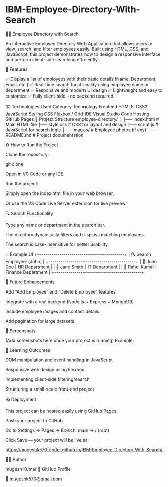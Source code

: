 # IBM-Employee-Directory-With-Search
🧑‍💼 Employee Directory with Search

An interactive Employee Directory Web Application that allows users to view, search, and filter employees easily. Built using HTML, CSS, and JavaScript, this project demonstrates how to design a responsive interface and perform client-side searching efficiently.

🚀 Features

✅ Display a list of employees with their basic details (Name, Department, Email, etc.) ✅ Real-time search functionality using employee name or department ✅ Responsive and modern UI design ✅ Lightweight and easy to customize ✅ Fully client-side – no backend required

🏗️ Technologies Used Category Technology Frontend HTML5, CSS3, JavaScript Styling CSS Flexbox / Grid IDE Visual Studio Code Hosting GitHub Pages 📂 Project Structure employee-directory/ │ ├── index.html # Main HTML file ├── style.css # CSS for layout and design ├── script.js # JavaScript for search logic ├── images/ # Employee photos (if any) └── README.md # Project documentation

⚙️ How to Run the Project

Clone the repository:

git clone

Open in VS Code or any IDE.

Run the project:

Simply open the index.html file in your web browser.

Or use the VS Code Live Server extension for live preview.

🔍 Search Functionality

Type any name or department in the search bar.

The directory dynamically filters and displays matching employees.

The search is case-insensitive for better usability.

💡 Example UI +-------------------------------------------+ | 🔍 Search Employee: [John] | +-------------------------------------------+ | 👤 John Doe | HR Department | | 👤 Jane Smith | IT Department | | 👤 Rahul Kumar | Finance Department | +-------------------------------------------+

🧩 Future Enhancements

Add “Add Employee” and “Delete Employee” features

Integrate with a real backend (Node.js + Express + MongoDB)

Include employee images and contact details

Add pagination for large datasets

📸 Screenshots

(Add screenshots here once your project is running) Example:

🧠 Learning Outcomes

DOM manipulation and event handling in JavaScript

Responsive web design using Flexbox

Implementing client-side filtering/search

Structuring a small-scale front-end project

📤 Deployment

This project can be hosted easily using GitHub Pages.

Push your project to GitHub.

Go to Settings → Pages → Branch: main → / (root)

Click Save — your project will be live at

 https://mugeshk570-coder.github.io/IBM-Employee-Directory-With-Search/

👨‍💻 Author

mugesh  Kumar 💼 GitHub Profile

📧 mugeshk570@gmail.com
 
